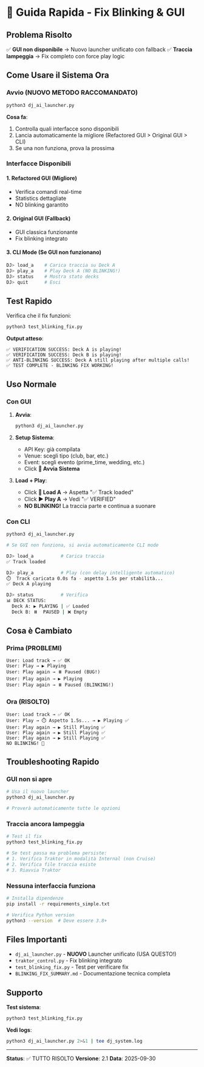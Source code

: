 # 🚀 Guida Rapida - Fix Blinking & GUI

## Problema Risolto

✅ **GUI non disponibile** → Nuovo launcher unificato con fallback
✅ **Traccia lampeggia** → Fix completo con force play logic

## Come Usare il Sistema Ora

### Avvio (NUOVO METODO RACCOMANDATO)

```bash
python3 dj_ai_launcher.py
```

**Cosa fa**:
1. Controlla quali interfacce sono disponibili
2. Lancia automaticamente la migliore (Refactored GUI > Original GUI > CLI)
3. Se una non funziona, prova la prossima

### Interfacce Disponibili

#### 1. Refactored GUI (Migliore)
- Verifica comandi real-time
- Statistics dettagliate
- NO blinking garantito

#### 2. Original GUI (Fallback)
- GUI classica funzionante
- Fix blinking integrato

#### 3. CLI Mode (Se GUI non funzionano)
```bash
DJ> load_a    # Carica traccia su Deck A
DJ> play_a    # Play Deck A (NO BLINKING!)
DJ> status    # Mostra stato decks
DJ> quit      # Esci
```

## Test Rapido

Verifica che il fix funzioni:

```bash
python3 test_blinking_fix.py
```

**Output atteso**:
```
✅ VERIFICATION SUCCESS: Deck A is playing!
✅ VERIFICATION SUCCESS: Deck B is playing!
✅ ANTI-BLINKING SUCCESS: Deck A still playing after multiple calls!
✅ TEST COMPLETE - BLINKING FIX WORKING!
```

## Uso Normale

### Con GUI

1. **Avvia**:
   ```bash
   python3 dj_ai_launcher.py
   ```

2. **Setup Sistema**:
   - API Key: già compilata
   - Venue: scegli tipo (club, bar, etc.)
   - Event: scegli evento (prime_time, wedding, etc.)
   - Click **🚀 Avvia Sistema**

3. **Load + Play**:
   - Click **🎵 Load A** → Aspetta "✅ Track loaded"
   - Click **▶️ Play A** → Vedi "✅ VERIFIED"
   - **NO BLINKING!** La traccia parte e continua a suonare

### Con CLI

```bash
python3 dj_ai_launcher.py

# Se GUI non funziona, si avvia automaticamente CLI mode

DJ> load_a          # Carica traccia
✅ Track loaded

DJ> play_a          # Play (con delay intelligente automatico)
⏱️  Track caricata 0.0s fa - aspetto 1.5s per stabilità...
✅ Deck A playing

DJ> status          # Verifica
📊 DECK STATUS:
  Deck A: ▶️ PLAYING | ✅ Loaded
  Deck B: ⏸️  PAUSED | ❌ Empty
```

## Cosa è Cambiato

### Prima (PROBLEMI)
```
User: Load track → ✅ OK
User: Play → ▶️ Playing
User: Play again → ⏸️ Paused (BUG!)
User: Play again → ▶️ Playing
User: Play again → ⏸️ Paused (BLINKING!)
```

### Ora (RISOLTO)
```
User: Load track → ✅ OK
User: Play → ⏱️ Aspetto 1.5s... → ▶️ Playing ✅
User: Play again → ▶️ Still Playing ✅
User: Play again → ▶️ Still Playing ✅
User: Play again → ▶️ Still Playing ✅
NO BLINKING! 🎉
```

## Troubleshooting Rapido

### GUI non si apre
```bash
# Usa il nuovo launcher
python3 dj_ai_launcher.py

# Proverà automaticamente tutte le opzioni
```

### Traccia ancora lampeggia
```bash
# Test il fix
python3 test_blinking_fix.py

# Se test passa ma problema persiste:
# 1. Verifica Traktor in modalità Internal (non Cruise)
# 2. Verifica file traccia esiste
# 3. Riavvia Traktor
```

### Nessuna interfaccia funziona
```bash
# Installa dipendenze
pip install -r requirements_simple.txt

# Verifica Python version
python3 --version  # Deve essere 3.8+
```

## Files Importanti

- `dj_ai_launcher.py` - **NUOVO** Launcher unificato (USA QUESTO!)
- `traktor_control.py` - Fix blinking integrato
- `test_blinking_fix.py` - Test per verificare fix
- `BLINKING_FIX_SUMMARY.md` - Documentazione tecnica completa

## Supporto

**Test sistema**:
```bash
python3 test_blinking_fix.py
```

**Vedi logs**:
```bash
python3 dj_ai_launcher.py 2>&1 | tee dj_system.log
```

---

**Status**: ✅ TUTTO RISOLTO
**Versione**: 2.1
**Data**: 2025-09-30
